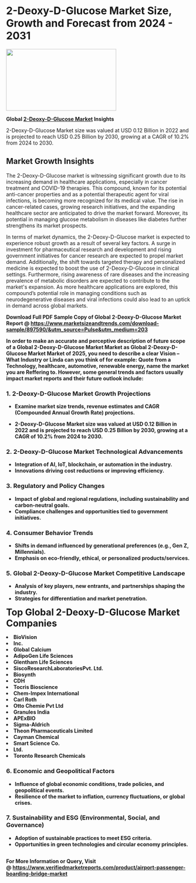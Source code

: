 <H1>2-Deoxy-D-Glucose Market Size, Growth and Forecast from 2024 - 2031</H1><img class="aligncenter size-medium wp-image-584254" src="https://thirdeyenews.in/wp-content/uploads/2024/09/Global-Market-Research-300x168.jpeg" alt="" width="300" height="168" /><p><strong>Global&nbsp;<a href="https://www.marketsizeandtrends.com/download-sample/897590/&amp;utm_source=Pulse&amp;utm_medium=203">2-Deoxy-D-Glucose Market</a> Insights</strong></p><p>2-Deoxy-D-Glucose Market size was valued at USD 0.12 Billion in 2022 and is projected to reach USD 0.25 Billion by 2030, growing at a CAGR of 10.2% from 2024 to 2030.</p><p><h2>Market Growth Insights</h2> <p>The 2-Deoxy-D-Glucose market is witnessing significant growth due to its increasing demand in healthcare applications, especially in cancer treatment and COVID-19 therapies. This compound, known for its potential anti-cancer properties and as a potential therapeutic agent for viral infections, is becoming more recognized for its medical value. The rise in cancer-related cases, growing research initiatives, and the expanding healthcare sector are anticipated to drive the market forward. Moreover, its potential in managing glucose metabolism in diseases like diabetes further strengthens its market prospects.</p> <p><strong></strong></p> <p>In terms of market dynamics, the 2-Deoxy-D-Glucose market is expected to experience robust growth as a result of several key factors. A surge in investment for pharmaceutical research and development and rising government initiatives for cancer research are expected to propel market demand. Additionally, the shift towards targeted therapy and personalized medicine is expected to boost the use of 2-Deoxy-D-Glucose in clinical settings. Furthermore, rising awareness of rare diseases and the increasing prevalence of metabolic disorders are expected to contribute to the market's expansion. As more healthcare applications are explored, this compound’s potential role in managing conditions such as neurodegenerative diseases and viral infections could also lead to an uptick in demand across global markets.</p> <p><strong></p><p><span class=""><strong>Download Full PDF Sample Copy of Global 2-Deoxy-D-Glucose Market Report</strong> @ <a href="https://www.marketsizeandtrends.com/download-sample/897590/&amp;utm_source=Pulse&amp;utm_medium=203" target="_blank">https://www.marketsizeandtrends.com/download-sample/897590/&amp;utm_source=Pulse&amp;utm_medium=203</a></span></p><p>In order to make an accurate and perceptive description of future scope of a Global&nbsp;2-Deoxy-D-Glucose Market Market as Global&nbsp;2-Deoxy-D-Glucose Market Market of 2025, you need to describe a clear Vision &ndash; What Industry or Linda can you think of for example: Quote from a Technology, healthcare, automotive, renewable energy, name the market you are Reffering to. However, some general trends and factors usually impact market reports and their future outlook include:</p><h3>1.&nbsp;<strong>2-Deoxy-D-Glucose Market Growth Projections</strong></h3><ul><li>Examine market size trends, revenue estimates and CAGR (Compounded Annual Growth Rate) projections.</li><li><p>2-Deoxy-D-Glucose Market size was valued at USD 0.12 Billion in 2022 and is projected to reach USD 0.25 Billion by 2030, growing at a CAGR of 10.2% from 2024 to 2030.</p></li></ul><h3>2.&nbsp;<strong>2-Deoxy-D-Glucose Market Technological Advancements</strong></h3><ul><li>Integration of AI, IoT, blockchain, or automation in the industry.</li><li>Innovations driving cost reductions or improving efficiency.</li></ul><h3>3.&nbsp;<strong>Regulatory and Policy Changes</strong></h3><ul><li>Impact of global and regional regulations, including sustainability and carbon-neutral goals.</li><li>Compliance challenges and opportunities tied to government initiatives.</li></ul><h3>4.&nbsp;<strong>Consumer Behavior Trends</strong></h3><ul><li>Shifts in demand influenced by generational preferences (e.g., Gen Z, Millennials).</li><li>Emphasis on eco-friendly, ethical, or personalized products/services.</li></ul><h3>5.&nbsp;<strong>Global 2-Deoxy-D-Glucose Market Competitive Landscape</strong></h3><ul><li>Analysis of key players, new entrants, and partnerships shaping the industry.</li><li>Strategies for differentiation and market penetration.</li></ul><p data-pm-slice="1 1 []"><span style="color: inherit; font-family: inherit; font-size: 25px;">Top Global 2-Deoxy-D-Glucose Market Companies</span></p><div class="" data-test-id=""><p><li>BioVision</li><li> Inc.</li><li> Global Calcium</li><li> AdipoGen Life Sciences</li><li> Glentham Life Sciences</li><li> SiscoResearchLaboratoriesPvt. Ltd.</li><li> Biosynth</li><li> CDH</li><li> Tocris Bioscience</li><li> Chem-Impex International</li><li> Carl Roth</li><li> Otto Chemie Pvt Ltd</li><li> Granules India</li><li> APExBIO</li><li> Sigma-Aldrich</li><li> Theon Pharmaceuticals Limited</li><li> Cayman Chemical</li><li> Smart Science Co.</li><li> Ltd.</li><li> Toronto Research Chemicals</li></p></div><h3>6.&nbsp;<strong>Economic and Geopolitical Factors</strong></h3><ul><li>Influence of global economic conditions, trade policies, and geopolitical events.</li><li>Resilience of the market to inflation, currency fluctuations, or global crises.</li></ul><h3>7.&nbsp;<strong>Sustainability and ESG (Environmental, Social, and Governance)</strong></h3><ul><li>Adoption of sustainable practices to meet ESG criteria.</li><li>Opportunities in green technologies and circular economy principles.</li></ul><h2><strong style="font-size: 14px;">For More Information or Query, Visit @&nbsp;</strong><a style="background-color: #ffffff; font-size: 14px;" href="https://www.marketsizeandtrends.com/report/2-deoxy-d-glucose-market/" target="_blank">https://www.verifiedmarketreports.com/product/airport-passenger-boarding-bridge-market</a></h2>
